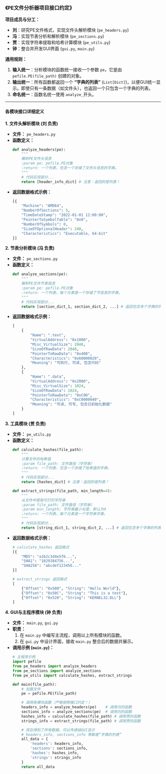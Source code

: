 ### **《PE文件分析器项目接口约定》**

**项目成员与分工：**
*   **刘**：研究PE文件格式，实现文件头解析模块 (`pe_headers.py`)
*   **冯**：实现节表分析和解析模块 (`pe_sections.py`)
*   **贾**：实现字符串提取和哈希计算模块 (`pe_utils.py`)
*   **钟**：整合并开发GUI界面 (`gui.py`, `main.py`)

**通用规则：**
1.  **输入统一**：分析模块的函数统一接收一个参数 `pe`，它是由 `pefile.PE(file_path)` 创建的对象。
2.  **输出统一**：所有函数都返回一个 **“字典的列表”** (`List[Dict]`)，以便GUI统一显示。即使只有一条数据（如文件头），也返回一个只包含一个字典的列表。
3.  **命名统一**：函数名统一使用 `analyze_`开头。

---

#### **各模块接口详细定义**

**1. 文件头解析模块 (刘 负责)**
*   **文件：** `pe_headers.py`
*   **函数定义：**
    ```python
    def analyze_headers(pe):
        """
        解析PE文件头信息
        :param pe: pefile.PE对象
        :return: 一个列表，包含一个存储了文件头信息的字典。
        """
        # 代码实现部分...
        return [header_info_dict] # 注意：返回的是列表！
    ```
*   **返回数据格式示例：**
    ```python
    [{
        "Machine": "AMD64",
        "NumberOfSections": 5,
        "TimeDateStamp": "2022-01-01 12:00:00",
        "PointerToSymbolTable": "0x0",
        "NumberOfSymbols": 0,
        "SizeOfOptionalHeader": 240,
        "Characteristics": "Executable, 64-bit"
    }]
    ```

**2. 节表分析模块 (冯 负责)**
*   **文件：** `pe_sections.py`
*   **函数定义：**
    ```python
    def analyze_sections(pe):
        """
        解析PE文件节表信息
        :param pe: pefile.PE对象
        :return: 一个列表，每个元素是一个存储了节信息的字典。
        """
        # 代码实现部分...
        return [section_dict_1, section_dict_2, ...] # 返回包含多个字典的列表
    ```
*   **返回数据格式示例：**
    ```python
    [
        {
            "Name": ".text",
            "VirtualAddress": "0x1000",
            "Misc_VirtualSize": 2048,
            "SizeOfRawData": 2048,
            "PointerToRawData": "0x400",
            "Characteristics": "0x60000020",
            "Meaning": "可执行, 可读, 包含代码"
        },
        {
            "Name": ".data",
            "VirtualAddress": "0x2000",
            "Misc_VirtualSize": 1024,
            "SizeOfRawData": 1024,
            "PointerToRawData": "0xC00",
            "Characteristics": "0xC0000040",
            "Meaning": "可读, 可写, 包含已初始化数据"
        }
    ]
    ```

**3. 工具模块 (贾 负责)**
*   **文件：** `pe_utils.py`
*   **函数定义：**
    ```python
    def calculate_hashes(file_path):
        """
        计算文件的哈希值
        :param file_path: 文件路径（字符串）
        :return: 一个列表，包含一个存储了哈希值的字典。
        """
        # 代码实现部分...
        return [hashes_dict] # 注意：返回的是列表！

    def extract_strings(file_path, min_length=4):
        """
        从文件中提取可打印字符串
        :param file_path: 文件路径（字符串）
        :param min_length: 字符串最小长度，默认为4
        :return: 一个列表，每个元素是一个字符串字典。
        """
        # 代码实现部分...
        return [string_dict_1, string_dict_2, ...] # 返回包含多个字典的列表
    ```
*   **返回数据格式示例：**
    ```python
    # calculate_hashes 返回格式
    [{
        "MD5": "a1b2c3d4e5f6...",
        "SHA1": "1029384756...",
        "SHA256": "abcdef123456..."
    }]

    # extract_strings 返回格式
    [
        {"Offset": "0x500", "String": "Hello World"},
        {"Offset": "0x50C", "String": "This is a test"},
        {"Offset": "0x520", "String": "KERNEL32.DLL"}
    ]
    ```

**4. GUI与主程序模块 (钟 负责)**
*   **文件：** `main.py`, `gui.py`
*   **职责：**
    1.  在 `main.py` 中编写主流程，调用以上所有模块的函数。
    2.  在 `gui.py` 中设计界面，接收 `main.py` 整合后的数据并展示。
*   **调用示例 (`main.py`)：**
    ```python
    # 主程序示例
    import pefile
    from pe_headers import analyze_headers
    from pe_sections import analyze_sections
    from pe_utils import calculate_hashes, extract_strings

    def main(file_path):
        # 加载文件
        pe = pefile.PE(file_path)

        # 调用各模块函数（严格按照接口约定！）
        headers_info = analyze_headers(pe)    # 调用冯的函数
        sections_info = analyze_sections(pe)  # 调用刘的函数
        hashes_info = calculate_hashes(file_path) # 调用贾的函数
        strings_info = extract_strings(file_path) # 调用贾的函数

        # 现在得到了所有数据，可以传递给GUI显示
        # headers_info, sections_info 等都是“字典的列表”
        all_data = {
            'headers': headers_info,
            'sections': sections_info,
            'hashes': hashes_info,
            'strings': strings_info
        }
        return all_data
